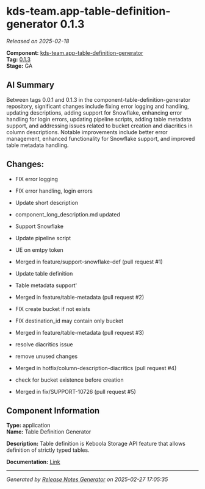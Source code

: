# kds-team.app-table-definition-generator 0.1.3

_Released on 2025-02-18_

**Component:** [kds-team.app-table-definition-generator](https://github.com/keboola/component-table-definition-generator)  
**Tag:** [0.1.3](https://github.com/keboola/component-table-definition-generator/releases/tag/0.1.3)  
**Stage:** GA  


## AI Summary
Between tags 0.0.1 and 0.1.3 in the component-table-definition-generator repository, significant changes include fixing error logging and handling, updating descriptions, adding support for Snowflake, enhancing error handling for login errors, updating pipeline scripts, adding table metadata support, and addressing issues related to bucket creation and diacritics in column descriptions. Notable improvements include better error management, enhanced functionality for Snowflake support, and improved table metadata handling.



## Changes:



- FIX error logging 




- FIX error handling, login errors 




- Update short description 




- component_long_description.md updated 




- Support Snowflake 




- Update pipeline script 




- UE on emtpy token 




- Merged in feature/support-snowflake-def (pull request #1) 




- Update table definition 




- Table metadata support' 




- Merged in feature/table-metadata (pull request #2) 




- FIX create bucket if not exists 




- FIX destination_id may contain only bucket 




- Merged in feature/table-metadata (pull request #3) 




- resolve diacritics issue 




- remove unused changes 




- Merged in hotfix/column-description-diacritics (pull request #4) 




- check for bucket existence before creation 




- Merged in fix/SUPPORT-10726 (pull request #5) 






## Component Information
**Type:** application  
**Name:** Table Definition Generator  

**Description:** Table definition is Keboola Storage API feature that allows definition of strictly typed tables.  


**Documentation:** [Link](https://github.com/keboola/component-table-definition-generator/blob/main/README.md)  



---
_Generated by [Release Notes Generator](https://github.com/keboola/release-notes-generator) on 2025-02-27 17:05:35_ 